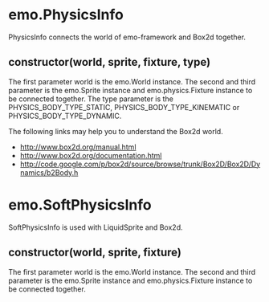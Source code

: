 # emo.PhysicsInfo #

PhysicsInfo connects the world of emo-framework and Box2d together.

## constructor(world, sprite, fixture, type) ##

The first parameter world is the emo.World instance. The second and third parameter is the emo.Sprite instance and emo.physics.Fixture instance to be connected together. The type parameter is the PHYSICS\_BODY\_TYPE\_STATIC, PHYSICS\_BODY\_TYPE\_KINEMATIC or PHYSICS\_BODY\_TYPE\_DYNAMIC.

The following links may help you to understand the Box2d world.

  * http://www.box2d.org/manual.html
  * http://www.box2d.org/documentation.html
  * http://code.google.com/p/box2d/source/browse/trunk/Box2D/Box2D/Dynamics/b2Body.h

# emo.SoftPhysicsInfo #

SoftPhysicsInfo is used with LiquidSprite and Box2d.

## constructor(world, sprite, fixture) ##

The first parameter world is the emo.World instance. The second and third parameter is the emo.Sprite instance and emo.physics.Fixture instance to be connected together.